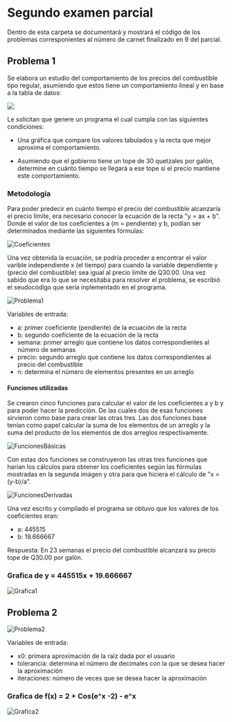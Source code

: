 # Segundo examen parcial
Dentro de esta carpeta se documentará y mostrará el código de los problemas corresponientes al número de carnet finalizado en 9 del parcial.

## Problema 1
Se elabora un estudio del comportamiento de los precios del combustible tipo regular, asumiendo que
estos tiene un comportamiento lineal y en base a la tabla de datos:

![](/Segundo_Parcial/Imagenes/DatosPrecioComb.png)

Le solicitan que genere un programa el cual cumpla con las siguientes condiciones:
- Una gráfica que compare los valores tabulados y la recta que mejor aproxima el comportamiento.

- Asumiendo que el gobierno tiene un tope de 30 quetzales por galón, determine en cuánto tiempo se
llegará a ese tope si el precio mantiene este comportamiento.

### Metodología
Para poder predecir en cuánto tiempo el precio del combustible alcanzaría el precio límite, era necesario conocer la ecuación de la recta "y = ax + b". Donde el valor de los coeficientes a (m = pendiente) y b, podían ser determinados mediante las siguientes fórmulas:

![Coeficientes](/Segundo_Parcial/Imagenes/coef.png)

Una vez obtenida la ecuación, se podría proceder a encontrar el valor varible independiente x (el tiempo) para cuando la variable dependiente y (precio del combustible) sea igual al precio límite de Q30.00. Una vez sabido que era lo que se necesitaba para resolver el problema, se escribió el seudocódigo que sería inplementado en el programa.

![Problema1](/Segundo_Parcial/Imagenes/Seudocodigo1.png)

Variables de entrada:
- a: primer coeficiente (pendiente) de la ecuación de la recta
- b: segundo coeficiente de la ecuación de la recta
- semana: primer arreglo que contiene los datos correspondientes al número de semanas
- precio: segundo arreglo que contiene los datos correspondientes al precio del combustible
- n: determina el número de elementos presentes en un arreglo 

#### Funciones utilizadas
Se crearon cinco funciones para calcular el valor de los coeficientes a y b y para poder hacer la predicción. De las cuales dos de esas funciones sirvieron como base para crear las otras tres. Las dos funciones base tenían como papel calcular la suma de los elementos de un arreglo y la suma del producto de los elementos de dos arreglos respectivamente.

![FuncionesBásicas](/Segundo_Parcial/Imagenes/funciones1y2.png)

Con estas dos funciones se construyeron las otras tres funciones que harían los cálculos para obtener los coeficientes según las fórmulas mostradas en la segunda imágen y otra para que hiciera el cálculo de "x = (y-b)/a".

![FuncionesDerivadas](/Segundo_Parcial/Imagenes/funciones34y5.png)

Una vez escrito y compilado el programa se obtuvo que los valores de los coeficientes eran:

- a: 445515
- b: 19.666667

Respuesta:
En 23 semanas el precio del combustible alcanzará su precio tope de Q30.00 por galón. 

### Grafica de y = 445515x + 19.666667
![Grafica1](/Segundo_Parcial/Imagenes/Grafica1.png)


## Problema 2
![Problema2](/Segundo_Parcial/Imagenes/Seudocodigo2.png)


Variables de entrada:
- x0: primera aproximación de la raíz dada por el usuario
- tolerancia: determina el número de decimales con  la que se desea hacer la aproximación
- iteraciones: número de veces que se desea hacer la aproximación

### Grafica de f(x) = 2 + Cos(e^x -2) - e^x
![Grafica2](/Segundo_Parcial/Imagenes/Grafica2.png)


